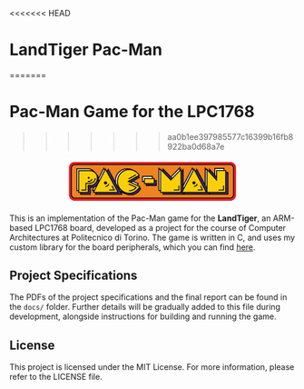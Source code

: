 <<<<<<< HEAD
# LandTiger Pac-Man
=======
# Pac-Man Game for the LPC1768
>>>>>>> aa0b1ee397985577c16399b16fb8922ba0d68a7e

<html>
    <p align="center">
        <img src="docs/images/pacman.png" alt="Pac-Man Logo" width="300"/>
    </p>
</html>

This is an implementation of the Pac-Man game for the **LandTiger**, an ARM-based LPC1768 board, developed as a project for the course of Computer Architectures at Politecnico di Torino. The game is written in C, and uses my custom library for the board peripherals, which you can find [here](https://github.com/fabcolonna/polito-cas-lpclib).

## Project Specifications

The PDFs of the project specifications and the final report can be found in the `docs/` folder. Further details will be gradually added to this file during development, alongside instructions for building and running the game.

## License

This project is licensed under the MIT License. For more information, please refer to the LICENSE file.
